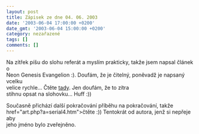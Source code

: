```yaml
---
layout: post
title: Zápisek ze dne 04. 06. 2003
date: '2003-06-04 17:00:00 +0200'
date_gmt: '2003-06-04 15:00:00 +0200'
category: nezařazené
tags: []
comments: []
---
```

<p>Na zítřek píšu do slohu referát a myslím prakticky, takže jsem napsal článek o<br />
Neon Genesis Evangelion :). Doufám, že je čitelný, poněvadž je napsaný vcelku<br />
velice rychle... Čtěte <a href="art.php?a=nge.htm">tady</a>. Jen doufám, že to zítra<br />
stihnu opsat na slohovku... Huff :))</p>
<p>Současně přichází další pokračování příběhu na pokračování, takže <a<br />
href="art.php?a=serial4.htm">čtěte</a> :)) Tentokrát od autora, jenž si nepřeje aby<br />
jeho jméno bylo zveřejněno.</p>
